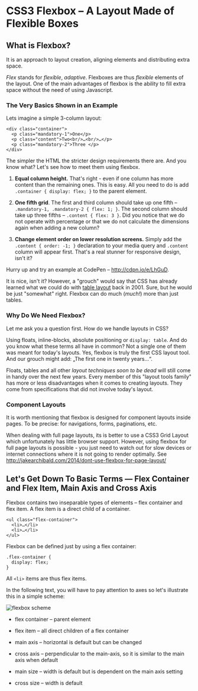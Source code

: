 CSS3 Flexbox – A Layout Made of Flexible Boxes
==============================================

What is Flexbox?
----------------

It is an approach to layout creation, aligning elements and distributing extra
space.

*Flex* stands for *flexible*, *adaptive*. Flexboxes are thus *flexible* elements
of the layout. One of the main advantages of flexbox is the ability to fill
extra space without the need of using Javascript.

### The Very Basics Shown in an Example

Lets imagine a simple 3-column layout:

~~~~~~~~~~~~~~~~~~~~~~~~~~~~~~~~~~~~~~~~~~~~~~~~~~~~~~~~~~~~~~~~~~~~~~~~~~~~~~~~
<div class="container">
  <p class="mandatory-1">One</p>
  <p class="content">Two<br/>…<br/>…</p>
  <p class="mandatory-2">Three </p>
</div>
~~~~~~~~~~~~~~~~~~~~~~~~~~~~~~~~~~~~~~~~~~~~~~~~~~~~~~~~~~~~~~~~~~~~~~~~~~~~~~~~

The simpler the HTML the stricter design requirements there are. And you know
what? Let's see how to meet them using flexbox.

1.  **Equal column height.** That's right - even if one column has more content
    than the remaining ones. This is easy. All you need to do is add `.container
    { display: flex; }` to the parent element.

2.  **One fifth grid**. The first and third column should take up one fifth –
    `.mandatory-1, .mandatory-2 { flex: 1; }`. The second column should take up
    three fifths – `.content { flex: 3 }`. Did you notice that we do not operate
    with percentage or that we do not calculate the dimensions again when adding
    a new column?

3.  **Change element order on lower resolution screens.** Simply add the
    `.content { order: -1; }` declaration to your media query and `.content`
    column will appear first. That's a real stunner for responsive design, isn't
    it?

Hurry up and try an example at CodePen – <http://cdpn.io/e/LhGuD>.

It is nice, isn't it? However, a "grouch" would say that CSS has already learned
what we could do with [table
layout](<http://www.jakpsatweb.cz/tabulky-design.html>) back in 2001. Sure, but
he would be just "somewhat" right. Flexbox can do much (*much!*) more than just
tables.

### Why Do We Need Flexbox?

Let me ask you a question first. How do we handle layouts in CSS?

Using floats, inline-blocks, absolute positioning or `display: table`. And do
you know what these terms all have in common? Not a single one of them was meant
for today's layouts. Yes, flexbox is truly the first CSS layout tool. And our
grouch might add: „The first one in twenty years...“.

Floats, tables and all other *layout techniques soon to be dead* will still come
in handy over the next few years. Every member of this "layout tools family" has
more or less disadvantages when it comes to creating layouts. They come from
specifications that did not involve today's layout.

### Component Layouts

It is worth mentioning that flexbox is designed for component layouts inside
pages. To be precise: for navigations, forms, paginations, etc.

When dealing with full page layouts, its is better to use a CSS3 Grid Layout
which unfortunately has little browser support. However, using flexbox for full
page layouts is possible - you just need to watch out for slow devices or
internet connections where it is not going to render optimally. See
<http://jakearchibald.com/2014/dont-use-flexbox-for-page-layout/>

Let's Get Down To Basic Terms — Flex Container and Flex Item, Main Axis and Cross Axis
--------------------------------------------------------------------------------------

Flexbox contains two inseparable types of elements – flex container and flex
item. A flex item is a direct child of a container.

~~~~~~~~~~~~~~~~~~~~~~~~~~~~~~~~~~~~~~~~~~~~~~~~~~~~~~~~~~~~~~~~~~~~~~~~~~~~~~~~
<ul class="flex-container">
  <li>…</li>
  <li>…</li>
</ul>
~~~~~~~~~~~~~~~~~~~~~~~~~~~~~~~~~~~~~~~~~~~~~~~~~~~~~~~~~~~~~~~~~~~~~~~~~~~~~~~~

Flexbox can be defined just by using a flex container:

~~~~~~~~~~~~~~~~~~~~~~~~~~~~~~~~~~~~~~~~~~~~~~~~~~~~~~~~~~~~~~~~~~~~~~~~~~~~~~~~
.flex-container {
  display: flex;
}
~~~~~~~~~~~~~~~~~~~~~~~~~~~~~~~~~~~~~~~~~~~~~~~~~~~~~~~~~~~~~~~~~~~~~~~~~~~~~~~~

All `<li>` items are thus flex items.

In the following text, you will have to pay attention to axes so let's
illustrate this in a simple scheme:

![flexbox scheme](<content/schemes/flexbox-schema.jpg>)

-   flex container – parent element

-   flex item – all direct children of a flex container

-   main axis – horizontal is default but can be changed

-   cross axis – perpendicular to the main-axis, so it is similar to the main
    axis when default

-   main size – width is default but is dependent on the main axis setting

-   cross size – width is default
